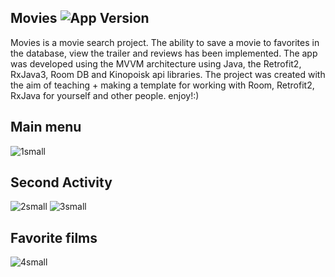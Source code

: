 ## Movies <img src="https://img.shields.io/badge/v-1.0-blue" alt="App Version">

Movies is a movie search project.
The ability to save a movie to favorites in the database, view the trailer and reviews has been implemented.
The app was developed using the MVVM architecture using Java, the Retrofit2, RxJava3, Room DB and Kinopoisk api libraries.
The project was created with the aim of teaching + making a template for working with Room, Retrofit2, RxJava for yourself and other people.
enjoy!:)

## Main menu
![1small](https://user-images.githubusercontent.com/79632860/212368434-e9fd3de5-2455-41f5-84a8-61934484ce97.jpg)
## Second Activity
![2small](https://user-images.githubusercontent.com/79632860/212368593-fffad8f4-9dd0-4fbc-8180-29c3c6e49fa3.jpg)
![3small](https://user-images.githubusercontent.com/79632860/212368600-3f8ff8e3-5c87-43b9-849c-e2c3fd1a84cb.jpg)
## Favorite films
![4small](https://user-images.githubusercontent.com/79632860/212368734-cb16f969-96dd-448f-9827-29d6bcb300fb.jpg)
